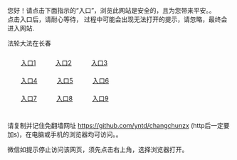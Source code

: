 您好！请点击下面指示的“入口”，浏览此网站是安全的，且为您带来平安。。 <br/>
点击入口后，请耐心等待， 过程中可能会出现无法打开的提示，请忽略，最终会进入网站. </br>

法轮大法在长春<br/>
<div style="padding:10px"><a style="margin:20px" target="_blank" href="https://dglczct87jeu7.cloudfront.net/2Qpsp?vzfpmwc" id="ccLink1" rel="nofollow">入口1</a> <a target="_blank" style="margin:20px" href="https://dsq7xfis5n2gm.cloudfront.net/2Qpsp?nzrsz" id="ccLink2" rel="nofollow">入口2</a> <a style="margin:20px" target="_blank" href="https://d3drizzin8qlze.cloudfront.net/2Qpsp?vhniubv" id="ccLink3" rel="nofollow">入口3</a></div>

<div style="padding:10px" ><a style="margin:20px" target="_blank" href="https://dglczct87jeu7.cloudfront.net/2Qpsp?vzfpmwc" id="ccLink4" rel="nofollow">入口4</a> <a style="margin:20px" href="https://dsq7xfis5n2gm.cloudfront.net/2Qpsp?nzrsz" target="_blank" id="ccLink5" rel="nofollow">入口5</a> <a style="margin:20px" href="https://d3drizzin8qlze.cloudfront.net/2Qpsp?vhniubv" target="_blank" id="ccLink6" rel="nofollow">入口6</a></div>

<div style="padding:10px"><a style="margin:20px" target="_blank" href="https://dglczct87jeu7.cloudfront.net/2Qpsp?vzfpmwc" id="ccLink7" rel="nofollow">入口7</a> <a style="margin:20px" href="https://dsq7xfis5n2gm.cloudfront.net/2Qpsp?nzrsz" target="_blank" id="ccLink8" rel="nofollow">入口8</a> <a style="margin:20px" target="_blank" href="https://d3drizzin8qlze.cloudfront.net/2Qpsp?vhniubv" id="ccLink9" rel="nofollow">入口9</a></div>

<br/>



请复制并记住免翻墙网址 https://github.com/yntd/changchunzx (http后一定要加s)，在电脑或手机的浏览器均可访问。。<br/>

微信如提示停止访问该网页，须先点击右上角，选择浏览器打开。
